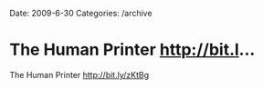 Date: 2009-6-30
Categories: /archive

# The Human Printer http://bit.l...

The Human Printer <a href="http://bit.ly/zKtBg" rel="nofollow">http://bit.ly/zKtBg</a>
